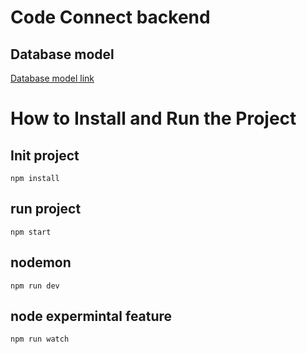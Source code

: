 Code Connect backend
====================



Database model
-------------
[Database model link](https://app.eraser.io/workspace/t0FZm5cRGncpMLILLI4y?origin=share)
    
How to Install and Run the Project
==================================
    
Init project
------------
    npm install
run project 
-----------
    npm start
nodemon
-------
    npm run dev
node expermintal feature 
---------------------
    npm run watch




